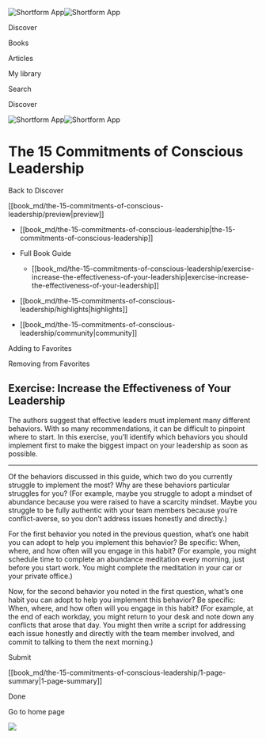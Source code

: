 ![Shortform App](/img/logo.36a2399e.svg)![Shortform App](/img/logo-dark.70c1b072.svg)

Discover

Books

Articles

My library

Search

Discover

![Shortform App](/img/logo.36a2399e.svg)![Shortform App](/img/logo-dark.70c1b072.svg)

# The 15 Commitments of Conscious Leadership

Back to Discover

[[book_md/the-15-commitments-of-conscious-leadership/preview|preview]]

  * [[book_md/the-15-commitments-of-conscious-leadership|the-15-commitments-of-conscious-leadership]]
  * Full Book Guide

    * [[book_md/the-15-commitments-of-conscious-leadership/exercise-increase-the-effectiveness-of-your-leadership|exercise-increase-the-effectiveness-of-your-leadership]]
  * [[book_md/the-15-commitments-of-conscious-leadership/highlights|highlights]]
  * [[book_md/the-15-commitments-of-conscious-leadership/community|community]]



Adding to Favorites 

Removing from Favorites 

## Exercise: Increase the Effectiveness of Your Leadership

The authors suggest that effective leaders must implement many different behaviors. With so many recommendations, it can be difficult to pinpoint where to start. In this exercise, you’ll identify which behaviors you should implement first to make the biggest impact on your leadership as soon as possible.

* * *

Of the behaviors discussed in this guide, which two do you currently struggle to implement the most? Why are these behaviors particular struggles for you? (For example, maybe you struggle to adopt a mindset of abundance because you were raised to have a scarcity mindset. Maybe you struggle to be fully authentic with your team members because you’re conflict-averse, so you don’t address issues honestly and directly.)

For the first behavior you noted in the previous question, what’s one habit you can adopt to help you implement this behavior? Be specific: When, where, and how often will you engage in this habit? (For example, you might schedule time to complete an abundance meditation every morning, just before you start work. You might complete the meditation in your car or your private office.)

Now, for the second behavior you noted in the first question, what’s one habit you can adopt to help you implement this behavior? Be specific: When, where, and how often will you engage in this habit? (For example, at the end of each workday, you might return to your desk and note down any conflicts that arose that day. You might then write a script for addressing each issue honestly and directly with the team member involved, and commit to talking to them the next morning.)

Submit 

[[book_md/the-15-commitments-of-conscious-leadership/1-page-summary|1-page-summary]]

Done

Go to home page 

![](https://bat.bing.com/action/0?ti=56018282&Ver=2&mid=d4823619-44a1-4cea-bd5c-f0b745cac623&sid=f30c5e70639211ee87d33f0876d93783&vid=f30c9700639211eeb3a75d830392c94f&vids=0&msclkid=N&pi=0&lg=en-US&sw=800&sh=600&sc=24&nwd=1&tl=Shortform%20%7C%20Book&p=https%3A%2F%2Fwww.shortform.com%2Fapp%2Fbook%2Fthe-15-commitments-of-conscious-leadership%2Fexercise-increase-the-effectiveness-of-your-leadership&r=&lt=426&evt=pageLoad&sv=1&rn=450137)
